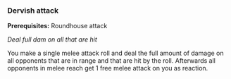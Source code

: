
### Dervish attack
**Prerequisites:** Roundhouse attack

_Deal full dam on all that are hit_

You make a single melee attack roll and deal the full amount of damage on all opponents that are in range and that are hit by the roll. Afterwards all opponents in melee reach get 1 free melee attack on you as reaction.
